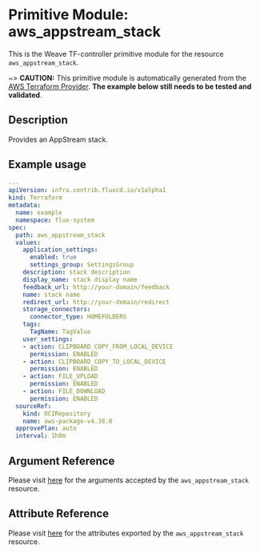 
# Primitive Module: aws_appstream_stack

This is the Weave TF-controller primitive module for the resource `aws_appstream_stack`.

~> **CAUTION:** This primitive module is automatically generated from the [AWS Terraform Provider](https://registry.terraform.io/providers/hashicorp/aws/latest/docs/resources/appstream_stack). **The example below still needs to be tested and validated**.

## Description

Provides an AppStream stack.

## Example usage

```yaml
---
apiVersion: infra.contrib.fluxcd.io/v1alpha1
kind: Terraform
metadata:
  name: example
  namespace: flux-system
spec:
  path: aws_appstream_stack
  values:
    application_settings:
      enabled: true
      settings_group: SettingsGroup
    description: stack description
    display_name: stack display name
    feedback_url: http://your-domain/feedback
    name: stack name
    redirect_url: http://your-domain/redirect
    storage_connectors:
      connector_type: HOMEFOLDERS
    tags:
      TagName: TagValue
    user_settings:
    - action: CLIPBOARD_COPY_FROM_LOCAL_DEVICE
      permission: ENABLED
    - action: CLIPBOARD_COPY_TO_LOCAL_DEVICE
      permission: ENABLED
    - action: FILE_UPLOAD
      permission: ENABLED
    - action: FILE_DOWNLOAD
      permission: ENABLED
  sourceRef:
    kind: OCIRepository
    name: aws-package-v4.38.0
  approvePlan: auto
  interval: 1h0m
```

## Argument Reference

Please visit [here](https://registry.terraform.io/providers/hashicorp/aws/latest/docs/resources/appstream_stack#argument-reference) for the arguments accepted by the `aws_appstream_stack` resource.

## Attribute Reference

Please visit [here](https://registry.terraform.io/providers/hashicorp/aws/latest/docs/resources/appstream_stack#attributes-reference) for the attributes exported by the `aws_appstream_stack` resource.
